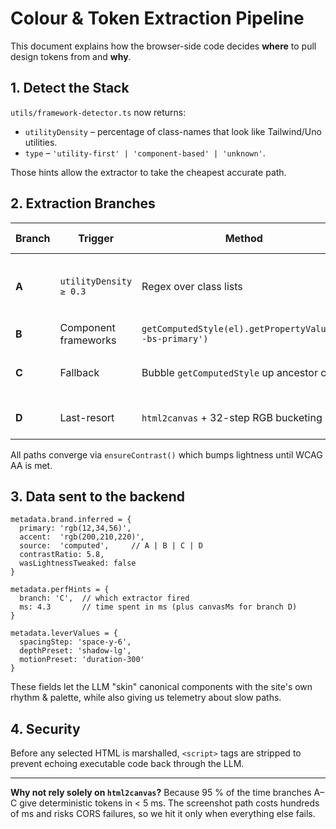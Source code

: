 # Colour & Token Extraction Pipeline

This document explains how the browser-side code decides **where** to pull design tokens from and **why**.

## 1.  Detect the Stack

`utils/framework-detector.ts` now returns:

* `utilityDensity`  – percentage of class-names that look like Tailwind/Uno utilities.
* `type`            – `'utility-first' | 'component-based' | 'unknown'`.

Those hints allow the extractor to take the cheapest accurate path.

## 2.  Extraction Branches

| Branch | Trigger | Method | Tokens Captured |
|--------|---------|--------|-----------------|
| **A**  | `utilityDensity ≥ 0.3` | Regex over class lists | colours (`text-*`, `bg-*`), spacing, depth, motion |
| **B**  | Component frameworks | `getComputedStyle(el).getPropertyValue('--bs-primary')` | brand CSS variables |
| **C**  | Fallback | Bubble `getComputedStyle` up ancestor chain | cascaded `color` + `background-color` |
| **D**  | Last-resort | `html2canvas` + 32-step RGB bucketing | dominant + accent colours |

All paths converge via `ensureContrast()` which bumps lightness until WCAG AA is met.

## 3.  Data sent to the backend

```
metadata.brand.inferred = {
  primary: 'rgb(12,34,56)',
  accent:  'rgb(200,210,220)',
  source:  'computed',     // A | B | C | D
  contrastRatio: 5.8,
  wasLightnessTweaked: false
}

metadata.perfHints = {
  branch: 'C',  // which extractor fired
  ms: 4.3       // time spent in ms (plus canvasMs for branch D)
}

metadata.leverValues = {
  spacingStep: 'space-y-6',
  depthPreset: 'shadow-lg',
  motionPreset: 'duration-300'
}
```

These fields let the LLM "skin" canonical components with the site's own rhythm & palette, while also giving us telemetry about slow paths.

## 4.  Security

Before any selected HTML is marshalled, `<script>` tags are stripped to prevent echoing executable code back through the LLM.

---

**Why not rely solely on `html2canvas`?**  Because 95 % of the time branches A–C give deterministic tokens in < 5 ms.  The screenshot path costs hundreds of ms and risks CORS failures, so we hit it only when everything else fails. 
